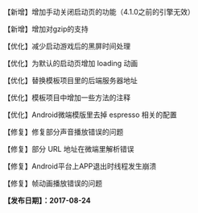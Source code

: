 
【新增】增加手动关闭启动页的功能（4.1.0之前的引擎无效）

【新增】增加对gzip的支持

【优化】减少启动游戏后的黑屏时间处理

【优化】为默认的启动页增加 loading 动画

【优化】替换模板项目里的后端服务器地址

【优化】模板项目中增加一些方法的注释

【优化】Android微端模版里去掉 espresso 相关的配置

【修复】修复部分声音播放错误的问题

【修复】部分 URL 地址在微端里解析错误

【修复】Android平台上APP退出时线程发生崩溃

【修复】帧动画播放错误的问题

**【发布日期】：2017-08-24**